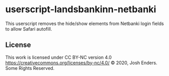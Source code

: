 # userscript-landsbankinn-netbanki

This userscript removes the hide/show elements from Netbanki login fields to
allow Safari autofill.

## License

This work is licensed under CC BY-NC version 4.0 https://creativecommons.org/licenses/by-nc/4.0/
© 2020, Josh Enders. Some Rights Reserved.
